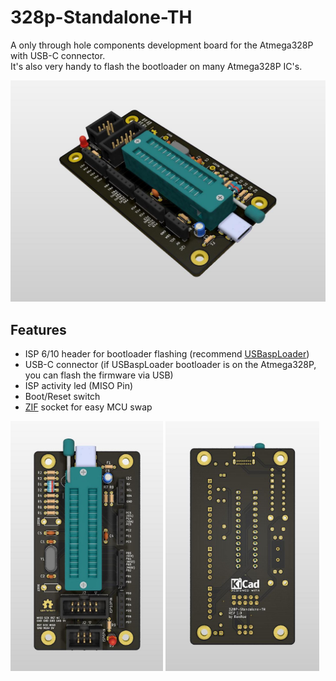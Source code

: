 
# 328p-Standalone-TH

A only through hole components development board for the Atmega328P with USB-C connector.  
It's also very handy to flash the bootloader on many Atmega328P IC's.

<img src="img/atmega328p-standalone-by-benroe-side.jpg">

## Features

- ISP 6/10 header for bootloader flashing (recommend [USBaspLoader](https://github.com/baerwolf/USBaspLoader))
- USB-C connector (if USBaspLoader bootloader is on the Atmega328P, you can flash the firmware via USB)
- ISP activity led (MISO Pin)
- Boot/Reset switch
- [ZIF](https://en.wikipedia.org/wiki/Zero_insertion_force) socket for easy MCU swap
  

<img src="img/atmega328p-standalone-by-benroe-front.jpg" height=400> <img src="img/atmega328p-standalone-by-benroe-back.jpg" height=400>